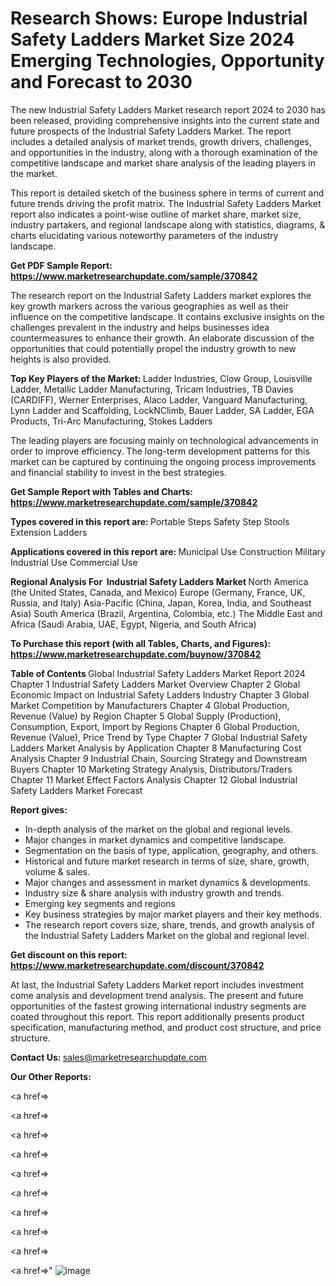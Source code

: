 # Research Shows: Europe Industrial Safety Ladders Market Size 2024 Emerging Technologies, Opportunity and Forecast to 2030

The new Industrial Safety Ladders Market research report 2024 to 2030 has been released, providing comprehensive insights into the current state and future prospects of the Industrial Safety Ladders Market. The report includes a detailed analysis of market trends, growth drivers, challenges, and opportunities in the industry, along with a thorough examination of the competitive landscape and market share analysis of the leading players in the market.

This report is detailed sketch of the business sphere in terms of current and future trends driving the profit matrix. The Industrial Safety Ladders Market report also indicates a point-wise outline of market share, market size, industry partakers, and regional landscape along with statistics, diagrams, &amp; charts elucidating various noteworthy parameters of the industry landscape.

<strong><b>Get PDF Sample Report: <a href=https://www.marketresearchupdate.com/sample/370842>https://www.marketresearchupdate.com/sample/370842</a></b></strong>

The research report on the Industrial Safety Ladders market explores the key growth markers across the various geographies as well as their influence on the competitive landscape. It contains exclusive insights on the challenges prevalent in the industry and helps businesses idea countermeasures to enhance their growth. An elaborate discussion of the opportunities that could potentially propel the industry growth to new heights is also provided.

<strong><b>Top Key Players of the Market:
</b></strong>Ladder Industries, Clow Group, Louisville Ladder, Metallic Ladder Manufacturing, Tricam Industries, TB Davies (CARDIFF), Werner Enterprises, Alaco Ladder, Vanguard Manufacturing, Lynn Ladder and Scaffolding, LockNClimb, Bauer Ladder, SA Ladder, EGA Products, Tri-Arc Manufacturing, Stokes Ladders<strong><b>
</b></strong>

The leading players are focusing mainly on technological advancements in order to improve efficiency. The long-term development patterns for this market can be captured by continuing the ongoing process improvements and financial stability to invest in the best strategies.

<strong><b>Get Sample Report with Tables and Charts: <a href=https://www.marketresearchupdate.com/sample/370842>https://www.marketresearchupdate.com/sample/370842</a></b></strong>

<strong><b>Types covered in this report are:
</b></strong>Portable Steps
Safety Step Stools
Extension Ladders<strong><b>
</b></strong>

<strong><b>Applications covered in this report are:
</b></strong>Municipal Use
Construction
Military
Industrial Use
Commercial Use<strong><b>
</b></strong>

<strong><b>Regional Analysis For  Industrial Safety Ladders Market</b></strong><strong><b>
</b></strong>North America (the United States, Canada, and Mexico)
Europe (Germany, France, UK, Russia, and Italy)
Asia-Pacific (China, Japan, Korea, India, and Southeast Asia)
South America (Brazil, Argentina, Colombia, etc.)
The Middle East and Africa (Saudi Arabia, UAE, Egypt, Nigeria, and South Africa)

<strong><b>To Purchase this report (with all Tables, Charts, and Figures): <a href=https://www.marketresearchupdate.com/buynow/370842>https://www.marketresearchupdate.com/buynow/370842</a></b></strong>

<strong><b>Table of Contents</b></strong><strong><b>
</b></strong>Global Industrial Safety Ladders Market Report 2024
Chapter 1 Industrial Safety Ladders Market Overview
Chapter 2 Global Economic Impact on Industrial Safety Ladders Industry
Chapter 3 Global Market Competition by Manufacturers
Chapter 4 Global Production, Revenue (Value) by Region
Chapter 5 Global Supply (Production), Consumption, Export, Import by Regions
Chapter 6 Global Production, Revenue (Value), Price Trend by Type
Chapter 7 Global Industrial Safety Ladders Market Analysis by Application
Chapter 8 Manufacturing Cost Analysis
Chapter 9 Industrial Chain, Sourcing Strategy and Downstream Buyers
Chapter 10 Marketing Strategy Analysis, Distributors/Traders
Chapter 11 Market Effect Factors Analysis
Chapter 12 Global Industrial Safety Ladders Market Forecast

<strong><b>Report gives:</b></strong>

- In-depth analysis of the market on the global and regional levels.
- Major changes in market dynamics and competitive landscape.
- Segmentation on the basis of type, application, geography, and others.
- Historical and future market research in terms of size, share, growth, volume &amp; sales.
- Major changes and assessment in market dynamics &amp; developments.
- Industry size &amp; share analysis with industry growth and trends.
- Emerging key segments and regions
- Key business strategies by major market players and their key methods.
- The research report covers size, share, trends, and growth analysis of the Industrial Safety Ladders Market on the global and regional level.

<strong><b>Get discount on this report: <a href=https://www.marketresearchupdate.com/discount/370842>https://www.marketresearchupdate.com/discount/370842</a></b></strong>

At last, the Industrial Safety Ladders Market report includes investment come analysis and development trend analysis. The present and future opportunities of the fastest growing international industry segments are coated throughout this report. This report additionally presents product specification, manufacturing method, and product cost structure, and price structure.

<strong><b>Contact Us:
</b></strong>sales@marketresearchupdate.com

<strong>Our Other Reports:</strong>

<a href=></a>

<a href=></a>

<a href=></a>

<a href=></a>

<a href=></a>

<a href=></a>

<a href=></a>

<a href=></a>

<a href=></a>

<a href=></a>"
![image](https://github.com/Gayatrikarjule/Market-Analysis-360/assets/97346546/ac58f650-695c-4376-b645-2b934cf9a1ef)
